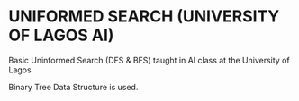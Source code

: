 # UNIFORMED SEARCH (UNIVERSITY OF LAGOS AI)
Basic Uninformed Search (DFS &amp; BFS) taught in AI class at the University of Lagos

Binary Tree Data Structure is used.
